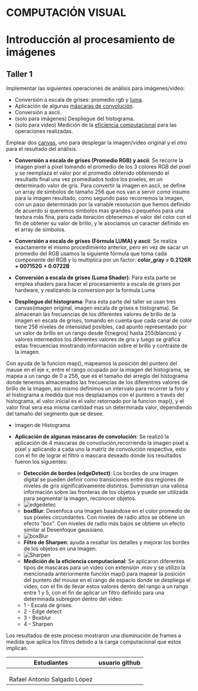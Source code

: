 # COMPUTACIÓN VISUAL
# Introducción al procesamiento de imágenes

## Taller 1

Implementar las siguientes operaciones de análisis para imágenes/video:

* Conversión a escala de grises: promedio rgb y [luma](https://en.wikipedia.org/wiki/HSL_and_HSV#Disadvantages).
* Aplicación de algunas [máscaras de convolución](https://en.wikipedia.org/wiki/Kernel_(image_processing)).
* Conversión  a ascii.
* (solo para imágenes) Despliegue del histograma.
* (solo para video) Medición de la [eficiencia computacional](https://processing.org/reference/frameRate.html) para las operaciones realizadas.

Emplear dos [canvas](https://processing.org/reference/PGraphics.html), uno para desplegar la imagen/video original y el otro para el resultado del análisis.



*  **Conversión a escala de grises (Promedio RGB) y ascii**: Se recorre la imagen pixel a pixel tomando el promedio de los 3 colores RGB del pixel y se reemplaza el valor por el promedio obtenido obteniendo el resultado final una vez promediados todos los pixeles, en un determinado valor de gris.
Para convertir la imagen en ascii, se define un array de simbolos de tamaño 256 que nos van a servir como insumo para la imagen resultado, como segundo paso recorremos la imagen, con un paso determinado por la variable resolución que hemos definido de acuerdo si queremos simbolos mas grandes o pequeños para una textura más fina, para cada iteración obtenemos el valor del color con el fin de obtener su valor de brillo, y le asociamos un caracter definido en el array de simbolos.

*  **Conversión a escala de grises (Fórmula LUMA) y ascii**: Se realiza exactamente el mismo procedimiento anterior, pero en vez de sacar un promedio del RGB usamos la siguiente fórmula que toma cada componente del RGB y lo multiplica por un factor:
**color_gray = 0.2126R + 007152G + 0.0722B**
*  **Conversión a escala de grises (Luma Shader)**: Para esta parte se emplea shaders para hacer el procesamiento a escala de grises por hardware, y realizando la conversion por la formula Luma



* **Despliegue del histograma**:  Para esta parte del taller se usan tres canvas(imagen original, imagen escala de grises e histograma). Se almacenan las frecuencias de los diferentes valores de brillo de la imagen en escala de grises, tomando en cuenta que cada canal de color tiene 256 niveles de intensidad posibles, cad apunto representado por un valor de brillo en un rango desde 0(negros) hasta 255(blancos) y valores intermedios los diferentes valores de gris  y luego se gráfica estas frecuencias mostrando información sobre el brillo y contraste de la imagen.

Con ayuda de la funcion map(), mapeamos la posición del puntero del mause en el eje x, entre el rango ocupado por la imagen del histograma, se mapea a un rango de 0 a 256, que es el tamaño del arreglo del histograma donde tenemos almacenados las frecuencias de los diferentres valores de brillo de la imagen, asi mismo definimos un intervalo para recorrer la foto y el histograma a medida que nos desplazamos con el puntero a través del histograma, el valor inicial es el valor retornado por la funcion map(), y el valor final sera esa misma cantidad mas un determinada valor, dependiendo del tamaño del segmento que se desee.



+ imagen de Histograma





*  **Aplicación de algunas máscaras de convolución**: Se realizó la aplicación de 4 mascaras de convolución,recorriendo la imagen pixel a pixel y aplicando a cada uno la matriz de convolución respectiva, esto con el fin de lograr el filtro o mascara deseado donde los resultados fueron los siguientes:

    -  **Detección de bordes (edgeDetect)**: Los  bordes  de  una  imagen  digital  se  pueden  definir  como  transiciones  entre  dos  regiones  de  niveles  de  gris  significativamente  distintos.  Suministran  una  valiosa  información  sobre  las  fronteras de los objetos y puede ser utilizada para segmentar la imagen, reconocer objetos.
    + ![edgedetec](https://wikimedia.org/api/rest_v1/media/math/render/svg/f800ad5f76b6c26c729ff0c1fef44284d7cade7a)

   -  **boxBlur**:  Desenfoca una imagen basándose en el color promedio de sus píxeles circundantes. Con niveles de radio altos se obtiene un efecto "box". Con niveles de radio más bajos se obtiene un efecto similar al Desenfoque gaussiano.
   + ![boxBlur](https://wikimedia.org/api/rest_v1/media/math/render/svg/c1e0a314554ab3663f129961ebd28fec307e74c4)

    -  **Filtro de Sharpen**: ayuda a resaltar los detalles y mejorar los bordes de los objetos en una imagen.
    + ![Sharpen](https://wikimedia.org/api/rest_v1/media/math/render/svg/beb8b9a493e8b9cf5deccd61bd845a59ea2e62cc)


    *  **Medición de la eficiencia computacional**: Se aplicaron diferentes tipos de mascaras para un video con extensión .mov y se utilizo la mencionada anteriormente función map() para mapear la posición del puntero del mouse en el rango de espacio donde se despliega el video, con el fin de llevar estos valores dentro del rango a un rango entre 1 y 5, con el fin de aplicar un filtro definido para una determinada subregion dentro del video:
    + 1 - Escala de grises.
    + 2 - Edge detect
    + 3 - Boxblur
    + 4 - Sharpen

Los resultados de este proceso mostraron una disminución  de frames a medida que aplica los filtros debido a la carga computacional que estos implican.



|       Estudiantes     |                 usuario github                    |
|-----------------------|-----------------------------------------------|
| |                                          |
| |                                          |
| |                                          |
|Rafael Antonio Salgado López |                                          |
